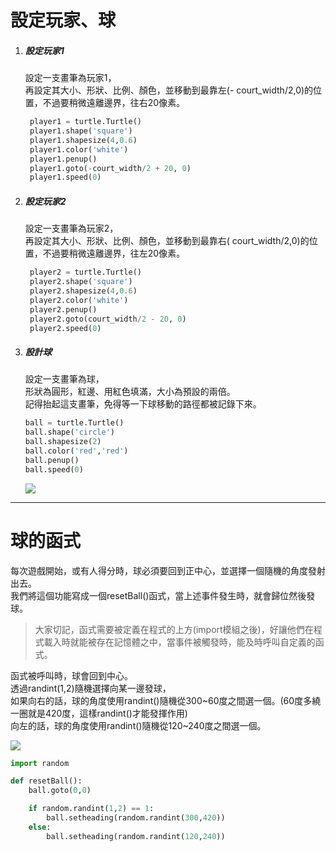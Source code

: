 # 設定玩家、球

1. ##### 設定玩家1

   設定一支畫筆為玩家1，  
   再設定其大小、形狀、比例、顏色，並移動到最靠左\(- court\_width/2,0\)的位置，不過要稍微遠離邊界，往右20像素。

   ```py
    player1 = turtle.Turtle()
    player1.shape('square')
    player1.shapesize(4,0.6)
    player1.color('white')
    player1.penup()
    player1.goto(-court_width/2 + 20, 0)
    player1.speed(0)
   ```

2. ##### 設定玩家2

   設定一支畫筆為玩家2，  
   再設定其大小、形狀、比例、顏色，並移動到最靠右\( court\_width/2,0\)的位置，不過要稍微遠離邊界，往左20像素。

   ```py
    player2 = turtle.Turtle()
    player2.shape('square')
    player2.shapesize(4,0.6)
    player2.color('white')
    player2.penup()
    player2.goto(court_width/2 - 20, 0)
    player2.speed(0)
   ```

3. ##### 設計球

   設定一支畫筆為球，  
   形狀為圓形，紅邊、用紅色填滿，大小為預設的兩倍。  
   記得抬起這支畫筆，免得等一下球移動的路徑都被記錄下來。

   ```py
   ball = turtle.Turtle()
   ball.shape('circle')
   ball.shapesize(2)
   ball.color('red','red')
   ball.penup()
   ball.speed(0)
   ```

   ![](https://drive.google.com/uc?export=download&id=1RdthGKC3_D9x1YL6CJrHlzwjzypwroe0)

---

# 球的函式

每次遊戲開始，或有人得分時，球必須要回到正中心，並選擇一個隨機的角度發射出去。  
我們將這個功能寫成一個resetBall\(\)函式，當上述事件發生時，就會歸位然後發球。

> 大家切記，函式需要被定義在程式的上方\(import模組之後\)，好讓他們在程式載入時就能被存在記憶體之中，當事件被觸發時，能及時呼叫自定義的函式。

函式被呼叫時，球會回到中心。  
透過randint\(1,2\)隨機選擇向某一邊發球，  
如果向右的話，球的角度使用randint\(\)隨機從300~60度之間選一個。\(60度多繞一圈就是420度，這樣randint\(\)才能發揮作用\)  
向左的話，球的角度使用randint\(\)隨機從120~240度之間選一個。

![](https://drive.google.com/uc?export=download&id=1ASz1oOfSRUOIIZw_JsaRUCXOQdEKbmYW)

```py
import random

def resetBall():
    ball.goto(0,0)

    if random.randint(1,2) == 1:
        ball.setheading(random.randint(300,420))
    else:
        ball.setheading(random.randint(120,240))
```



